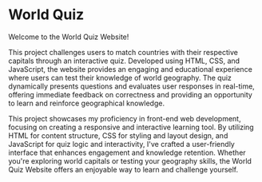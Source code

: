 # World Quiz
Welcome to the World Quiz Website! 

This project challenges users to match countries with their respective capitals through an interactive quiz. Developed using HTML, CSS, and JavaScript, the website provides an engaging and educational experience where users can test their knowledge of world geography. The quiz dynamically presents questions and evaluates user responses in real-time, offering immediate feedback on correctness and providing an opportunity to learn and reinforce geographical knowledge.

This project showcases my proficiency in front-end web development, focusing on creating a responsive and interactive learning tool. By utilizing HTML for content structure, CSS for styling and layout design, and JavaScript for quiz logic and interactivity, I've crafted a user-friendly interface that enhances engagement and knowledge retention. Whether you're exploring world capitals or testing your geography skills, the World Quiz Website offers an enjoyable way to learn and challenge yourself.
